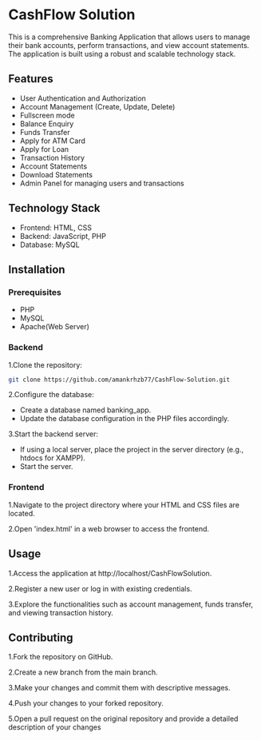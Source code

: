 
# CashFlow Solution

This is a comprehensive Banking Application that allows users to manage their bank accounts, perform transactions, and view account statements. The application is built using a robust and scalable technology stack.


## Features

- User Authentication and Authorization
- Account Management (Create, Update, Delete)
- Fullscreen mode
- Balance Enquiry
- Funds Transfer 
- Apply for ATM Card
- Apply for Loan
- Transaction History
- Account Statements
- Download Statements
- Admin Panel for managing users and transactions


## Technology Stack
- Frontend: HTML, CSS
- Backend: JavaScript, PHP
- Database: MySQL
  
## Installation



    
### Prerequisites
 - PHP
 - MySQL
 - Apache(Web Server)
### Backend

1.Clone the repository: 

  ```bash
  git clone https://github.com/amankrhzb77/CashFlow-Solution.git
  ```
  2.Configure the database:

- Create a database named banking_app.
- Update the database configuration in the PHP files accordingly.

3.Start the backend server:

- If using a local server, place the project in the server directory (e.g., htdocs for XAMPP).
- Start the server.
### Frontend

 1.Navigate to the project directory where your HTML and CSS files are located.

2.Open 'index.html' in a web browser to access the frontend.
## Usage

1.Access the application at http://localhost/CashFlowSolution.

2.Register a new user or log in with existing credentials.

3.Explore the functionalities such as account management, funds transfer, and viewing transaction history.
## Contributing


1.Fork the repository on GitHub.

2.Create a new branch from the main branch.

3.Make your changes and commit them with descriptive messages.
    
4.Push your changes to your forked repository.
    
5.Open a pull request on the original repository and provide a detailed description of your changes

